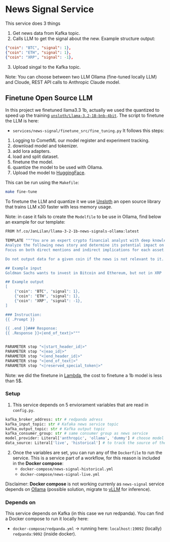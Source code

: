 # News Signal Service

This service does 3 things
1. Get news data from Kafka topic.
2. Calls LLM to get the signal about the new. Example structure output:
```json
{"coin": "BTC", "signal": 1},
{"coin": "ETH", "signal": 1},
{"coin": "XRP", "signal": -1},
```
3. Upload singal to the Kafka topic.

Note: You can choose between two LLM Ollama (fine-tuned locally LLM) and Cloude, REST API calls to Anthropic Claude model.


## Finetune Open Source LLM

In this project we finetuned llama3.3 1b, actually we used the quantized to speed up the training [`unsloth/Llama-3.2-1B-bnb-4bit`](https://huggingface.co/unsloth/Llama-3.2-1B-bnb-4bit). The script to finetune the LLM is here:
- `services/news-signal/finetune_src/fine_tuning.py`
It follows this steps:
1. Logging to CometML our model register and experiment tracking.
1. download model and tokenizer.
1. add lora adapters.
1. load and split dataset.
1. finetune the model.
1. quantize the model to be used with Ollama.
1. Upload the model to [HuggingFace](https://huggingface.co).

This can be run using the `Makefile`:
```bash
make fine-tune
```

To finetune the LLM and quantize it we use [Unsloth](https://unsloth.ai) an open source library that trains LLM x30 faster with less memory usage.

Note: in case it fails to create the `Modelfile` to be use in Ollama, find below an example for our template:

```bash
FROM hf.co/JanLilan/llama-3-2-1b-news-signals-ollama:latest

TEMPLATE """You are an expert crypto financial analyst with deep knowledge of market dynamics and sentiment analysis.
Analyze the following news story and determine its potential impact on crypto asset prices.
Focus on both direct mentions and indirect implications for each asset.

Do not output data for a given coin if the news is not relevant to it.

## Example input
Goldman Sachs wants to invest in Bitcoin and Ethereum, but not in XRP

## Example output
[
    {"coin": "BTC", "signal": 1},
    {"coin": "ETH", "signal": 1},
    {"coin": "XRP", "signal": -1},
]

### Instruction:
{{ .Prompt }}

{{ .end }}### Response:
{{ .Response }}<|end_of_text|>"""


PARAMETER stop "<|start_header_id|>"
PARAMETER stop "<|eao_id|>"
PARAMETER stop "<|end_header_id|>"
PARAMETER stop "<|end_of_text|>"
PARAMETER stop "<|reserved_special_token|>"
```

Note: we did the finetune in [Lambda](https://lambdalabs.com/?srsltid=AfmBOoqWtAJut4mVEd3kuNlAtQnRrURsZFU-9oXme9moDxfuM7ee__18), the cost to finetune a 1b model is less than 5$.

### Setup

1. This service depends on 5 enviorament variables that are read in `config.py`.

```python
kafka_broker_address: str # redpanda adress
kafka_input_topic: str # Kafaka news service topic
kafka_output_topic: str # Kafka output topic
kafka_consumer_group: str # same consumer group as news service
model_provider: Literal['anthropic', 'ollama', 'dummy'] # choose model to run
data_source: Literal['live', 'historical'] # to track the source of the news
```

2. Once the variables are set, you can run any of the `Dockerfile` to run the service. This is a service part of a workflow, for this reason is included in the **Docker compose**:
    - `docker-compose/news-signal-historical.yml`
    - `docker-compose/news-signal-live.yml`

Disclaimer: **Docker compose** is not working currenly as `news-signal` service depends on [Ollama](https://ollama.com) (possible solution, migrate to [vLLM](https://docs.vllm.ai/en/latest/) for inference).

### Depends on

This service depends on Kafka (in this case we run redpanda). You can find a Docker compose to run it locally here: 
- `docker-compose/redpanda.yml` -> running here: `localhost:19092` (locally) `redpanda:9092` (inside docker).
